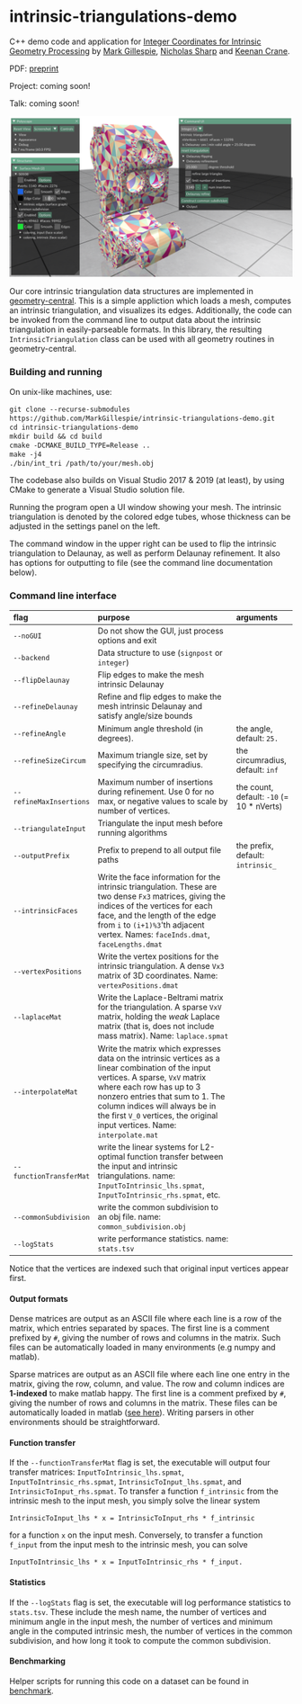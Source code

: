 # intrinsic-triangulations-demo

C++ demo code and application for [Integer Coordinates for Intrinsic Geometry Processing](https://arxiv.org/pdf/2106.00220.pdf) by [Mark Gillespie](https://markjgillespie.com), [Nicholas Sharp](https://nmwsharp.com/) and [Keenan Crane](http://keenan.is/here).

PDF: [preprint](https://arxiv.org/pdf/2106.00220.pdf)

Project: coming soon!

Talk: coming soon!

![intrinsic Delaunay refinement of Thingi10k model 50108](media/screenshot.png)

Our core intrinsic triangulation data structures are implemented in [geometry-central](http://geometry-central.net). This is a simple appliction which loads a mesh, computes an intrinsic triangulation, and visualizes its edges.  Additionally, the code can be invoked from the command line to output data about the intrinsic triangulation in easily-parseable formats.  In this library, the resulting `IntrinsicTriangulation` class can be used with all geometry routines in geometry-central. 

### Building and running

On unix-like machines, use:
```
git clone --recurse-submodules https://github.com/MarkGillespie/intrinsic-triangulations-demo.git
cd intrinsic-triangulations-demo
mkdir build && cd build
cmake -DCMAKE_BUILD_TYPE=Release ..
make -j4
./bin/int_tri /path/to/your/mesh.obj
```

The codebase also builds on Visual Studio 2017 & 2019 (at least), by using CMake to generate a Visual Studio solution file.

Running the program open a UI window showing your mesh. The intrinsic triangulation is denoted by the colored edge tubes, whose thickness can be adjusted in the settings panel on the left.

The command window in the upper right can be used to flip the intrinsic triangulation to Delaunay, as well as perform Delaunay refinement. It also has options for outputting to file (see the command line documentation below).

### Command line interface

| flag | purpose | arguments |
| :------------- |:------------- | :-----|
| `--noGUI` | Do not show the GUI, just process options and exit | |
| `--backend` | Data structure to use (`signpost` or `integer`) | |
| `--flipDelaunay` | Flip edges to make the mesh intrinsic Delaunay | |
| `--refineDelaunay` | Refine and flip edges to make the mesh intrinsic Delaunay and satisfy angle/size bounds | |
| `--refineAngle` | Minimum angle threshold (in degrees). | the angle, default: `25.` |
| `--refineSizeCircum` | Maximum triangle size, set by specifying the circumradius. | the circumradius, default: `inf` |
| `--refineMaxInsertions` | Maximum number of insertions during refinement. Use 0 for no max, or negative values to scale by number of vertices. | the count, default: `-10` (= 10 * nVerts) |
| `--triangulateInput` | Triangulate the input mesh before running algorithms | |
| `--outputPrefix` |  Prefix to prepend to all output file paths | the prefix, default: `intrinsic_`|
| `--intrinsicFaces` | Write the face information for the intrinsic triangulation. These are two dense `Fx3` matrices, giving the indices of the vertices for each face, and the length of the edge from `i` to `(i+1)%3`'th adjacent vertex. Names: `faceInds.dmat`, `faceLengths.dmat` | |
| `--vertexPositions` | Write the vertex positions for the intrinsic triangulation. A dense `Vx3` matrix of 3D coordinates. Name: `vertexPositions.dmat` | |
| `--laplaceMat` | Write the Laplace-Beltrami matrix for the triangulation. A sparse `VxV` matrix, holding the _weak_ Laplace matrix (that is, does not include mass matrix). Name: `laplace.spmat` | |
| `--interpolateMat` | Write the matrix which expresses data on the intrinsic vertices as a linear combination of the input vertices. A sparse, `VxV` matrix where each row has up to 3 nonzero entries that sum to 1. The column indices will always be in the first `V_0` vertices, the original input vertices. Name: `interpolate.mat`| |
| `--functionTransferMat` | write the linear systems for L2-optimal function transfer between the input and intrinsic triangulations. name: `InputToIntrinsic_lhs.spmat`, `InputToIntrinsic_rhs.spmat`, etc. | |
| `--commonSubdivision` | write the common subdivision to an obj file. name: `common_subdivision.obj` | |
| `--logStats` | write performance statistics. name: `stats.tsv` | |

Notice that the vertices are indexed such that original input vertices appear first.

#### Output formats

Dense matrices are output as an ASCII file where each line is a row of the matrix, which entries separated by spaces. The first line is a comment prefixed by `#`, giving the number of rows and columns in the matrix. Such files can be automatically loaded in many environments (e.g numpy and matlab).

Sparse matrices are output as an ASCII file where each line one entry in the matrix, giving the row, column, and value. The row and column indices are **1-indexed** to make matlab happy. The first line is a comment prefixed by `#`, giving the number of rows and columns in the matrix. These files can be automatically loaded in matlab ([see here](https://www.mathworks.com/help/matlab/ref/spconvert.html)). Writing parsers in other environments should be straightforward.

#### Function transfer
If the `--functionTransferMat` flag is set, the executable will output four transfer matrices: `InputToIntrinsic_lhs.spmat`, `InputToIntrinsic_rhs.spmat`, `IntrinsicToInput_lhs.spmat`, and `IntrinsicToInput_rhs.spmat`. To transfer a function `f_intrinsic` from the intrinsic mesh to the input mesh, you simply solve the linear system
```
IntrinsicToInput_lhs * x = IntrinsicToInput_rhs * f_intrinsic
```
for a function `x` on the input mesh. Conversely, to transfer a function `f_input` from the input mesh to the intrinsic mesh, you can solve
```
InputToIntrinsic_lhs * x = InputToIntrinsic_rhs * f_input.
```

#### Statistics
If the `--logStats` flag is set, the executable will log performance statistics to `stats.tsv`. These include the mesh name, the number of vertices and minimum angle in the input mesh, the number of vertices and minimum angle in the computed intrinsic mesh, the number of vertices in the common subdivision, and how long it took to compute the common subdivision.

#### Benchmarking
Helper scripts for running this code on a dataset can be found in [benchmark](benchmark).
